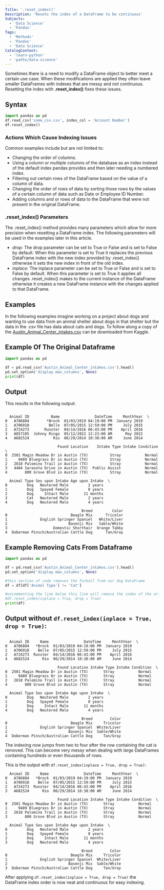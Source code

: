 ```yaml
---
Title: '.reset_index()'
Description: 'Resets the index of a DataFrame to be continuous' 
Subjects: 
  - 'Data Science'
  - 'Pandas'
Tags:
  - 'Methods'
  - 'Pandas'
  - 'Data Science'
CatalogContent:
  - 'learn-python'
  - 'paths/data-science'
---
```

Sometimes there is a need to modify a DataFrame object to better meet a certain use case. When these modifications are applied they often leave smaller DataFrames with indexes that are messy and not continuous. Resetting the index with **.reset_index()** fixes these issues.

## Syntax

```py
import pandas as pd
df.read_csv('some_csv.csv', index_col = 'Account Number')
df.reset_index()
```

### Actions Which Cause Indexing Issues 
Common examples include but are not limited to:

- Changing the order of columns.
- Using a column or multiple columns of the database as an index instead of the default index pandas provides and then later needing a numbered index.
- Filtering out certain rows of the DataFrame based on the value of a column of data.
- Changing the order of rows of data by sorting those rows by the values of a certain column of data such as Date or Employee ID Number.
- Adding columns and or rows of data to the DataFrame that were not present in the original DataFrame.


### .reset_index() Parameters
The .reset_index() method provides many parameters which allow for more precision when resetting a DataFrame index. The following parameters will be used in the examples later in this article.

- *drop:* The drop parameter can be set to True or False and is set to False by default. When this parameter is set to True it replaces the previous DataFrame index with the new index provided by .reset_index() otherwise it sets the new index in front of the old index.
- *inplace:* The inplace parameter can be set to True or False and is set to False by default. When this parameter is set to True it applies all changes .reset_index() makes to the current instance of the DataFrame otherwise it creates a new DataFrame instance with the changes applied to that DataFrame.


## Examples
In the following examples imagine working on a project about dogs and wanting to use data from an animal shelter about dogs in that shelter but the data in the .csv file has data about cats and dogs.
To follow along a copy of the [Austin_Animal_Center_intakes.csv](https://www.kaggle.com/datasets/jackdaoud/animal-shelter-analytics) can be downloaded from Kaggle.

## Example Of The Original Dataframe
```py
import pandas as pd

df = pd.read_csv('Austin_Animal_Center_intakes.csv').head()
pd.set_option('display.max_columns', None)
print(df)
```

## Output
This results in the following output:

```shell

  Animal ID          Name                DateTime     MonthYear  \
0   A786884        *Brock  01/03/2019 04:19:00 PM  January 2019   
1   A706918         Belle  07/05/2015 12:59:00 PM     July 2015   
2   A724273       Runster  04/14/2016 06:43:00 PM    April 2016   
3   A857105  Johnny Ringo  05/12/2022 12:23:00 AM      May 2022   
4   A682524           Rio  06/29/2014 10:38:00 AM     June 2014   

                        Found Location    Intake Type Intake Condition  \
0  2501 Magin Meadow Dr in Austin (TX)          Stray           Normal   
1     9409 Bluegrass Dr in Austin (TX)          Stray           Normal   
2   2818 Palomino Trail in Austin (TX)          Stray           Normal   
3   4404 Sarasota Drive in Austin (TX)  Public Assist           Normal   
4        800 Grove Blvd in Austin (TX)          Stray           Normal   

  Animal Type Sex upon Intake Age upon Intake  \
0         Dog   Neutered Male         2 years   
1         Dog   Spayed Female         8 years   
2         Dog     Intact Male       11 months   
3         Cat   Neutered Male         2 years   
4         Dog   Neutered Male         4 years   

                                   Breed         Color  
0                             Beagle Mix      Tricolor  
1               English Springer Spaniel   White/Liver  
2                            Basenji Mix   Sable/White  
3                     Domestic Shorthair  Orange Tabby  
4  Doberman Pinsch/Australian Cattle Dog      Tan/Gray
```

## Example Removing Cats From Dataframe

```py
import pandas as pd

df = pd.read_csv('Austin_Animal_Center_intakes.csv').head()
pd.set_option('display.max_columns', None)

#this section of code removes the furball from our dog DataFrame
df = df[df['Animal Type'] != 'Cat']

#uncommenting the line below this line will remove the index of the original DataFrame and reset the order
#df.reset_index(inplace = True, drop = True)
print(df)
```

## Output without `df.reset_index(inplace = True, drop = True)`:
```shell

  Animal ID     Name                DateTime     MonthYear  \
0   A786884   *Brock  01/03/2019 04:19:00 PM  January 2019   
1   A706918    Belle  07/05/2015 12:59:00 PM     July 2015   
2   A724273  Runster  04/14/2016 06:43:00 PM    April 2016   
4   A682524      Rio  06/29/2014 10:38:00 AM     June 2014   

                        Found Location Intake Type Intake Condition  \
0  2501 Magin Meadow Dr in Austin (TX)       Stray           Normal   
1     9409 Bluegrass Dr in Austin (TX)       Stray           Normal   
2   2818 Palomino Trail in Austin (TX)       Stray           Normal   
4        800 Grove Blvd in Austin (TX)       Stray           Normal   

  Animal Type Sex upon Intake Age upon Intake  \
0         Dog   Neutered Male         2 years   
1         Dog   Spayed Female         8 years   
2         Dog     Intact Male       11 months   
4         Dog   Neutered Male         4 years   

                                   Breed        Color  
0                             Beagle Mix     Tricolor  
1               English Springer Spaniel  White/Liver  
2                            Basenji Mix  Sable/White  
4  Doberman Pinsch/Australian Cattle Dog     Tan/Gray
```

The indexing now jumps from two to four after the row containing the cat is removed. This can become very messy when dealing with large DataFrames containing hundreds or even thousands of rows.

This is the output with `df.reset_index(inplace = True, drop = True)`:
```
  Animal ID     Name                DateTime     MonthYear  \
0   A786884   *Brock  01/03/2019 04:19:00 PM  January 2019   
1   A706918    Belle  07/05/2015 12:59:00 PM     July 2015   
2   A724273  Runster  04/14/2016 06:43:00 PM    April 2016   
3   A682524      Rio  06/29/2014 10:38:00 AM     June 2014   

                        Found Location Intake Type Intake Condition  \
0  2501 Magin Meadow Dr in Austin (TX)       Stray           Normal   
1     9409 Bluegrass Dr in Austin (TX)       Stray           Normal   
2   2818 Palomino Trail in Austin (TX)       Stray           Normal   
3        800 Grove Blvd in Austin (TX)       Stray           Normal   

  Animal Type Sex upon Intake Age upon Intake  \
0         Dog   Neutered Male         2 years   
1         Dog   Spayed Female         8 years   
2         Dog     Intact Male       11 months   
3         Dog   Neutered Male         4 years   

                                   Breed        Color  
0                             Beagle Mix     Tricolor  
1               English Springer Spaniel  White/Liver  
2                            Basenji Mix  Sable/White  
3  Doberman Pinsch/Australian Cattle Dog     Tan/Gray
```

After applying `df.reset_index(inplace = True, drop = True)` the DataFrame index order is now neat and continuous for easy indexing.
